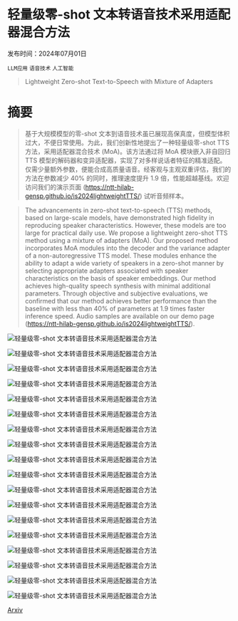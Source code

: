 # 轻量级零-shot 文本转语音技术采用适配器混合方法

发布时间：2024年07月01日

`LLM应用` `语音技术` `人工智能`

> Lightweight Zero-shot Text-to-Speech with Mixture of Adapters

# 摘要

> 基于大规模模型的零-shot 文本到语音技术虽已展现高保真度，但模型体积过大，不便日常使用。为此，我们创新性地提出了一种轻量级零-shot TTS 方法，采用适配器混合技术 (MoA)。该方法通过将 MoA 模块嵌入非自回归 TTS 模型的解码器和变异适配器，实现了对多样说话者特征的精准适配。仅需少量额外参数，便能合成高质量语音。经客观与主观双重评估，我们的方法在参数减少 40% 的同时，推理速度提升 1.9 倍，性能超越基线。欢迎访问我们的演示页面 (https://ntt-hilab-gensp.github.io/is2024lightweightTTS/) 试听音频样本。

> The advancements in zero-shot text-to-speech (TTS) methods, based on large-scale models, have demonstrated high fidelity in reproducing speaker characteristics. However, these models are too large for practical daily use. We propose a lightweight zero-shot TTS method using a mixture of adapters (MoA). Our proposed method incorporates MoA modules into the decoder and the variance adapter of a non-autoregressive TTS model. These modules enhance the ability to adapt a wide variety of speakers in a zero-shot manner by selecting appropriate adapters associated with speaker characteristics on the basis of speaker embeddings. Our method achieves high-quality speech synthesis with minimal additional parameters. Through objective and subjective evaluations, we confirmed that our method achieves better performance than the baseline with less than 40\% of parameters at 1.9 times faster inference speed. Audio samples are available on our demo page (https://ntt-hilab-gensp.github.io/is2024lightweightTTS/).

![轻量级零-shot 文本转语音技术采用适配器混合方法](../../../paper_images/2407.01291/x1.png)

![轻量级零-shot 文本转语音技术采用适配器混合方法](../../../paper_images/2407.01291/x2.png)

![轻量级零-shot 文本转语音技术采用适配器混合方法](../../../paper_images/2407.01291/x3.png)

![轻量级零-shot 文本转语音技术采用适配器混合方法](../../../paper_images/2407.01291/x4.png)

![轻量级零-shot 文本转语音技术采用适配器混合方法](../../../paper_images/2407.01291/x5.png)

![轻量级零-shot 文本转语音技术采用适配器混合方法](../../../paper_images/2407.01291/x6.png)

![轻量级零-shot 文本转语音技术采用适配器混合方法](../../../paper_images/2407.01291/x7.png)

![轻量级零-shot 文本转语音技术采用适配器混合方法](../../../paper_images/2407.01291/x8.png)

![轻量级零-shot 文本转语音技术采用适配器混合方法](../../../paper_images/2407.01291/x9.png)

![轻量级零-shot 文本转语音技术采用适配器混合方法](../../../paper_images/2407.01291/x10.png)

![轻量级零-shot 文本转语音技术采用适配器混合方法](../../../paper_images/2407.01291/x11.png)

![轻量级零-shot 文本转语音技术采用适配器混合方法](../../../paper_images/2407.01291/x12.png)

![轻量级零-shot 文本转语音技术采用适配器混合方法](../../../paper_images/2407.01291/x13.png)

![轻量级零-shot 文本转语音技术采用适配器混合方法](../../../paper_images/2407.01291/x14.png)

![轻量级零-shot 文本转语音技术采用适配器混合方法](../../../paper_images/2407.01291/x15.png)

![轻量级零-shot 文本转语音技术采用适配器混合方法](../../../paper_images/2407.01291/x16.png)

![轻量级零-shot 文本转语音技术采用适配器混合方法](../../../paper_images/2407.01291/x17.png)

![轻量级零-shot 文本转语音技术采用适配器混合方法](../../../paper_images/2407.01291/x18.png)

[Arxiv](https://arxiv.org/abs/2407.01291)
